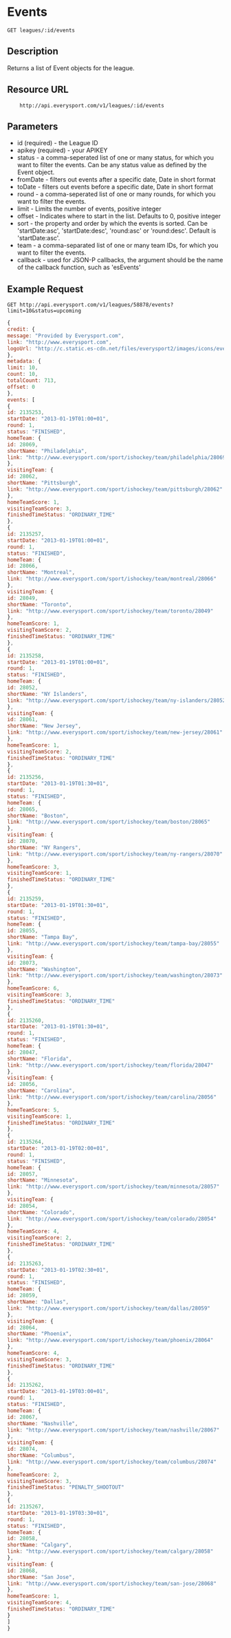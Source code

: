 # Events

    GET leagues/:id/events

## Description
Returns a list of Event objects for the league.

## Resource URL

		http://api.everysport.com/v1/leagues/:id/events


## Parameters
* id (required) - the League ID
* apikey (required) - your APIKEY
* status - a comma-seperated list of one or many status, for which you want to filter the events. Can be any status value as defined by the Event object.
* fromDate - filters out events after a specific date, Date in short format
* toDate - filters out events before a specific date, Date in short format
* round - a comma-seperated list of one or many rounds, for which you want to filter the events.
* limit - Limits the number of events, positive integer
* offset - Indicates where to start in the list. Defaults to 0, positive integer
* sort - the property and order by which the events is sorted. Can be 'startDate:asc', 'startDate:desc', 'round:asc' or 'round:desc'. Default is 'startDate:asc'.
* team - a comma-separated list of one or many team IDs, for which you want to filter the events.  
* callback - used for JSON-P callbacks, the argument should be the name of the callback function, such as 'esEvents'


## Example Request
```
GET http://api.everysport.com/v1/leagues/58878/events?limit=10&status=upcoming
```

```javascript
{
credit: {
message: "Provided by Everysport.com",
link: "http://www.everysport.com",
logoUrl: "http://c.static.es-cdn.net/files/everysport2/images/icons/event/small/everysport.png"
},
metadata: {
limit: 10,
count: 10,
totalCount: 713,
offset: 0
},
events: [
{
id: 2135253,
startDate: "2013-01-19T01:00+01",
round: 1,
status: "FINISHED",
homeTeam: {
id: 28069,
shortName: "Philadelphia",
link: "http://www.everysport.com/sport/ishockey/team/philadelphia/28069"
},
visitingTeam: {
id: 28062,
shortName: "Pittsburgh",
link: "http://www.everysport.com/sport/ishockey/team/pittsburgh/28062"
},
homeTeamScore: 1,
visitingTeamScore: 3,
finishedTimeStatus: "ORDINARY_TIME"
},
{
id: 2135257,
startDate: "2013-01-19T01:00+01",
round: 1,
status: "FINISHED",
homeTeam: {
id: 28066,
shortName: "Montreal",
link: "http://www.everysport.com/sport/ishockey/team/montreal/28066"
},
visitingTeam: {
id: 28049,
shortName: "Toronto",
link: "http://www.everysport.com/sport/ishockey/team/toronto/28049"
},
homeTeamScore: 1,
visitingTeamScore: 2,
finishedTimeStatus: "ORDINARY_TIME"
},
{
id: 2135258,
startDate: "2013-01-19T01:00+01",
round: 1,
status: "FINISHED",
homeTeam: {
id: 28052,
shortName: "NY Islanders",
link: "http://www.everysport.com/sport/ishockey/team/ny-islanders/28052"
},
visitingTeam: {
id: 28061,
shortName: "New Jersey",
link: "http://www.everysport.com/sport/ishockey/team/new-jersey/28061"
},
homeTeamScore: 1,
visitingTeamScore: 2,
finishedTimeStatus: "ORDINARY_TIME"
},
{
id: 2135256,
startDate: "2013-01-19T01:30+01",
round: 1,
status: "FINISHED",
homeTeam: {
id: 28065,
shortName: "Boston",
link: "http://www.everysport.com/sport/ishockey/team/boston/28065"
},
visitingTeam: {
id: 28070,
shortName: "NY Rangers",
link: "http://www.everysport.com/sport/ishockey/team/ny-rangers/28070"
},
homeTeamScore: 3,
visitingTeamScore: 1,
finishedTimeStatus: "ORDINARY_TIME"
},
{
id: 2135259,
startDate: "2013-01-19T01:30+01",
round: 1,
status: "FINISHED",
homeTeam: {
id: 28055,
shortName: "Tampa Bay",
link: "http://www.everysport.com/sport/ishockey/team/tampa-bay/28055"
},
visitingTeam: {
id: 28073,
shortName: "Washington",
link: "http://www.everysport.com/sport/ishockey/team/washington/28073"
},
homeTeamScore: 6,
visitingTeamScore: 3,
finishedTimeStatus: "ORDINARY_TIME"
},
{
id: 2135260,
startDate: "2013-01-19T01:30+01",
round: 1,
status: "FINISHED",
homeTeam: {
id: 28047,
shortName: "Florida",
link: "http://www.everysport.com/sport/ishockey/team/florida/28047"
},
visitingTeam: {
id: 28056,
shortName: "Carolina",
link: "http://www.everysport.com/sport/ishockey/team/carolina/28056"
},
homeTeamScore: 5,
visitingTeamScore: 1,
finishedTimeStatus: "ORDINARY_TIME"
},
{
id: 2135264,
startDate: "2013-01-19T02:00+01",
round: 1,
status: "FINISHED",
homeTeam: {
id: 28057,
shortName: "Minnesota",
link: "http://www.everysport.com/sport/ishockey/team/minnesota/28057"
},
visitingTeam: {
id: 28054,
shortName: "Colorado",
link: "http://www.everysport.com/sport/ishockey/team/colorado/28054"
},
homeTeamScore: 4,
visitingTeamScore: 2,
finishedTimeStatus: "ORDINARY_TIME"
},
{
id: 2135263,
startDate: "2013-01-19T02:30+01",
round: 1,
status: "FINISHED",
homeTeam: {
id: 28059,
shortName: "Dallas",
link: "http://www.everysport.com/sport/ishockey/team/dallas/28059"
},
visitingTeam: {
id: 28064,
shortName: "Phoenix",
link: "http://www.everysport.com/sport/ishockey/team/phoenix/28064"
},
homeTeamScore: 4,
visitingTeamScore: 3,
finishedTimeStatus: "ORDINARY_TIME"
},
{
id: 2135262,
startDate: "2013-01-19T03:00+01",
round: 1,
status: "FINISHED",
homeTeam: {
id: 28067,
shortName: "Nashville",
link: "http://www.everysport.com/sport/ishockey/team/nashville/28067"
},
visitingTeam: {
id: 28074,
shortName: "Columbus",
link: "http://www.everysport.com/sport/ishockey/team/columbus/28074"
},
homeTeamScore: 2,
visitingTeamScore: 3,
finishedTimeStatus: "PENALTY_SHOOTOUT"
},
{
id: 2135267,
startDate: "2013-01-19T03:30+01",
round: 1,
status: "FINISHED",
homeTeam: {
id: 28058,
shortName: "Calgary",
link: "http://www.everysport.com/sport/ishockey/team/calgary/28058"
},
visitingTeam: {
id: 28068,
shortName: "San Jose",
link: "http://www.everysport.com/sport/ishockey/team/san-jose/28068"
},
homeTeamScore: 1,
visitingTeamScore: 4,
finishedTimeStatus: "ORDINARY_TIME"
}
]
}
```
